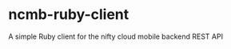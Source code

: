 ncmb-ruby-client
================

A simple Ruby client for the nifty cloud mobile backend REST API
